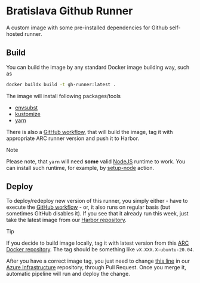 # Bratislava Github Runner

A custom image with some pre-installed dependencies for Github self-hosted runner.

## Build

You can build the image by any standard Docker image building way, such as

```sh
docker buildx build -t gh-runner:latest .
```

The image will install following packages/tools
- [envsubst](https://linux.die.net/man/1/envsubst)
- [kustomize](https://kustomize.io/)
- [yarn](https://yarnpkg.com/)

There is also a [GitHub workflow](./.github/workflows/build.yml), that will build the image, tag it with appropriate ARC runner version and push it to Harbor.

> [!NOTE]
> Please note, that `yarn` will need **some** valid [NodeJS](https://nodejs.org/en) runtime to work. You can install such runtime, for example, by [setup-node](https://github.com/actions/setup-node) action.


## Deploy

To deploy/redeploy new version of this runner, you simply either - have to execute the [GitHub workflow](./.github/workflows/build.yml) - or, it also runs on regular basis (but sometimes GitHub disables it). If you see that it already run this week, just take the latest image from our [Harbor repository](https://harbor.bratislava.sk/harbor/projects/3/repositories/actions-runner-dind/artifacts-tab).

> [!TIP]
> If you decide to build image locally, tag it with latest version from this [ARC Docker repository](https://hub.docker.com/r/summerwind/actions-runner-dind/tags). The tag should be something like `vX.XXX.X-ubuntu-20.04`.

After you have a correct image tag, you just need to change [this line](https://dev.azure.com/bratislava-innovation/_git/Infrastructure?path=/clusters/master/kubectl/pipeline-runner.yml&version=GBmaster&line=39&lineEnd=40&lineStartColumn=1&lineEndColumn=1&lineStyle=plain&_a=contents) in our [Azure Infrastructure](https://dev.azure.com/bratislava-innovation/_git/Infrastructure) repository, through Pull Request. Once you merge it, automatic pipeline will run and deploy the change.
